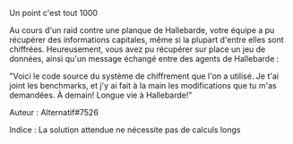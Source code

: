  Un point c'est tout
1000

Au cours d'un raid contre une planque de Hallebarde, votre équipe a pu récupérer des informations capitales, même si la plupart d'entre elles sont chiffrées.
Heureusement, vous avez pu récupérer sur place un jeu de données, ainsi qu'un message échangé entre des agents de Hallebarde :

"Voici le code source du système de chiffrement que l'on a utilisé. Je t'ai joint les benchmarks, et j'y ai fait à la main les modifications que tu m'as demandées.
À demain!
Longue vie à Hallebarde!"

Auteur : Alternatif#7526

Indice : La solution attendue ne nécessite pas de calculs longs
